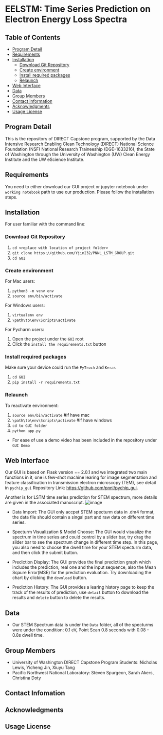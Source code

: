 # EELSTM: Time Series Prediction on Electron Energy Loss Spectra

## Table of Contents

- [Program Detail](#program-detail)
- [Requirements](#requirements)
- [Installation](#installation)
  * [Download Git Repository](#download-git-Repository)
  * [Create environment](#create-environment)
  * [Install required packages](#install-required-packages)
  * [Relaunch](#relaunch)
- [Web Interface](#web-interface)
- [Data](#data)
- [Group Members](#group-members)
- [Contact Information](#contact-information)
- [Acknowledgments](#acknowledgments)
- [Usage License](#usage-license)

## Program Detail

This is the repository of DIRECT Capstone program, supported by the Data Intensive Research Enabling Clean Technology (DIRECT) National Science Foundation (NSF) National Research Traineeship (DGE-1633216), the State of Washington through the University of Washington (UW) Clean Energy Institute and the UW eScience Institute. 

## Requirements

You need to either download our GUI project or jupyter notebook under `working notebook` path to use our production. Please follow the installation steps.

## Installation

For user familiar with the command line:

### Download Git Repository

1. `cd <replace with location of project folder>`
2. `git clone https://github.com/Yjin232/PNNL_LSTM_GROUP.git`
3. `cd GUI`

### Create environment

For Mac users:
1. `python3 -m venv env`
2. `source env/bin/activate`

For Windows users:
1. `virtualenv env`
2. `\path\to\env\Scripts\activate`

For Pycharm users:
1. Open the project under the `GUI` root
2. Click the `install the requirements.txt` button

### Install required packages
Make sure your device could run the `PyTroch` and `Keras`
1. `cd GUI`
2. `pip install -r requirements.txt`

### Relaunch

To reactivate environment:
1. `source env/bin/activate` #if have mac
2. `\path\to\env\Scripts\activate` #if have windows
3. `cd to GUI folder`
4. `python app.py`

- For ease of use a demo video has been included in the repository under `GUI Demo`

## Web Interface

Our GUI is based on Flask version == 2.0.1 and we integrated two main functions in it, one is few-shot machine learing for image segmentation and feature classification in transmission electron microscopy (TEM), see detail in `pychip_gui` Repository Link: https://github.com/pnnl/pychip_gui.

Another is for LSTM time series prediction for STEM spectrum, more details are given in the associated manuscript.
![image](https://github.com/Yjin232/PNNL_LSTM_GROUP/blob/main/sample.png)

* Data Import: The GUI only accpet STEM specturm data in .dm4 format, the data file should contain a singal part and raw data on different time series.

* Specturm Visualization & Model Choose: The GUI would visualize the spectrum in time series and could control by a slider bar, try drag the silder bar to see the spectrum change in different time step. In this page, you also need to choose the dwell time for your STEM specturm data, and then click the submit button.

* Prediction Display: The GUI provides the final prediction graph which includes the prediction, real one and the input sequence, also the Mean Sqaure Error(MSE) for the prediction evaluation. Try downloading the chart by clicking the `download` button.

* Prediction History: The GUI provides a learing history page to keep the track of the results of prediction, use `detail` button to download the results and `delete` button to delete the results.

## Data

- Our STEM Spectrum data is under the `Data` folder, all of the specturms were under the condition: 0.1 eV, Point Scan 0.8 seconds with 0.08 - 0.8s dwell time. 

## Group Members

- University of Washington DIRECT Capstone Program Students: Nicholas Lewis, Yicheng Jin, Xiuyu Tang
- Pacific Northwest National Laboratory: Steven Spurgeon, Sarah Akers, Christina Doty

## Contact Infomation

## Acknowledgments

## Usage License


